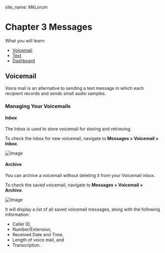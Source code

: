 site_name: MkLorum
# Chapter 3 Messages

What you will learn:

- [Voicemail](#voicemail)
- [Text](#text)
- [Dashboard](#Dashboard)



## Voicemail 

Voice mail is an alternative to sending a text message in which each recipient records and sends small audio samples.

### Managing Your Voicemails 

#### Inbox

The Inbox is used to store voicemail for storing and retrieving.

To check the inbox for new voicemail, navigate to **Messages > Voicemail > Inbox**.

![Image](../image/Voicemail_inbox.jpg)

#### Archive

You can archive a voicemail without deleting it from your Voicemail inbox.

To check the saved voicemail, navigate to **Messages > Voicemail > Archive**. 

![Image](../image/Voicemail_archeive.jpg)

It will display a list of all saved voicemail messages, along with the following information:

- Caller ID, 
- Number/Extension,
- Received Date and Time,
- Length of voice mail, and 
- Transcription.


